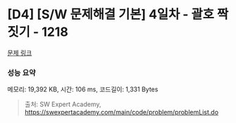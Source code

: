# [D4] [S/W 문제해결 기본] 4일차 - 괄호 짝짓기 - 1218 

[문제 링크](https://swexpertacademy.com/main/code/problem/problemDetail.do?contestProbId=AV14eWb6AAkCFAYD) 

### 성능 요약

메모리: 19,392 KB, 시간: 106 ms, 코드길이: 1,331 Bytes



> 출처: SW Expert Academy, https://swexpertacademy.com/main/code/problem/problemList.do